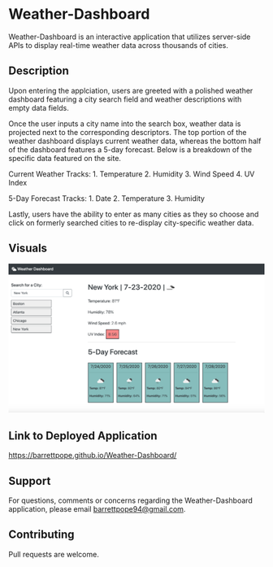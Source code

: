 # Weather-Dashboard
Weather-Dashboard is an interactive application that utilizes server-side APIs to display real-time weather data across thousands of cities.

## Description
Upon entering the applciation, users are greeted with a polished weather dashboard featuring a city search field and weather descriptions with empty data fields. 

Once the user inputs a city name into the search box, weather data is projected next to the corresponding descriptors. The top portion of the weather dashboard displays current weather data, whereas the bottom half of the dashboard features a 5-day forecast. Below is a breakdown of the specific data featured on the site.

Current Weather Tracks:
    1. Temperature
    2. Humidity
    3. Wind Speed
    4. UV Index

5-Day Forecast Tracks:
    1. Date
    2. Temperature
    3. Humidity

Lastly, users have the ability to enter as many cities as they so choose and click on formerly searched cities to re-display city-specific weather data.

## Visuals
![](Assets/weather-dashboard.png)

## Link to Deployed Application
https://barrettpope.github.io/Weather-Dashboard/

## Support
For questions, comments or concerns regarding the Weather-Dashboard application, please email barrettpope94@gmail.com.

## Contributing
Pull requests are welcome.